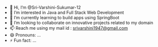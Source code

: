   - 👋 Hi, I’m @Sri-Varshini-Sukumar-12
- 👀 I’m interested in Java and Full Stack Web Development
- 🌱 I’m currently learning to build apps using SpringBoot
- 💞️ I’m looking to collaborate on innovative projects related to my domain
- 📫 Reach me using my mail id : srivarshini1947@gmail.com
- 😄 Pronouns: ...
- ⚡ Fun fact: ...

<!---
Sri-Varshini-Sukumar-12/Sri-Varshini-Sukumar-12 is a ✨ special ✨ repository because its `README.md` (this file) appears on your GitHub profile.
You can click the Preview link to take a look at your changes.
--->

